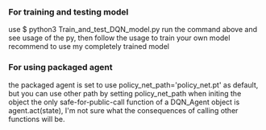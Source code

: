 ### For training and testing model
use $ python3 Train_and_test_DQN_model.py
run the command above and see usage of the py, then follow the usage to train your own model
recommend to use my completely trained model
### For using packaged agent
the packaged agent is set to use policy_net_path='policy_net.pt' as default, but you can use other path by setting policy_net_path when initing the object
the only safe-for-public-call function of a DQN_Agent object is agent.act(state), I'm not sure what the consequences of calling other functions will be.